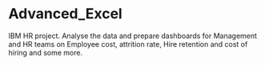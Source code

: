 # Advanced_Excel

IBM HR project. Analyse the data and prepare dashboards for Management and HR teams on Employee cost, attrition rate, Hire retention and cost of hiring and some more.
